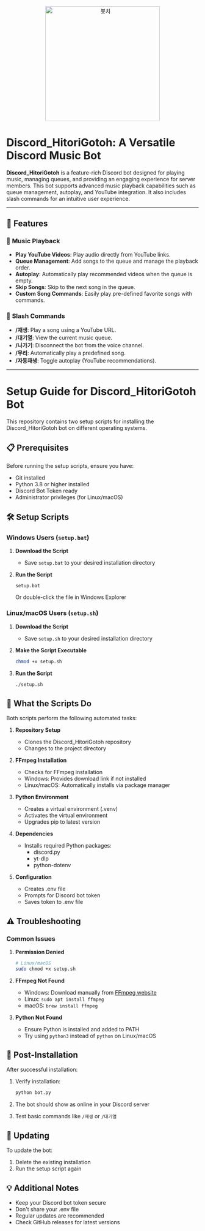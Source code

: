 <div align="center">
  <img src="https://github.com/user-attachments/assets/adc8e7fc-e0b7-4280-858d-24165e509344" alt="봇치" width="300">
</div>

# Discord_HitoriGotoh: A Versatile Discord Music Bot

**Discord_HitoriGotoh** is a feature-rich Discord bot designed for playing music, managing queues, and providing an engaging experience for server members. This bot supports advanced music playback capabilities such as queue management, autoplay, and YouTube integration. It also includes slash commands for an intuitive user experience.

---

## 📜 Features

### 🎵 **Music Playback**
- **Play YouTube Videos**: Play audio directly from YouTube links.
- **Queue Management**: Add songs to the queue and manage the playback order.
- **Autoplay**: Automatically play recommended videos when the queue is empty.
- **Skip Songs**: Skip to the next song in the queue.
- **Custom Song Commands**: Easily play pre-defined favorite songs with commands.

### 🔧 **Slash Commands**
- **/재생**: Play a song using a YouTube URL.
- **/대기열**: View the current music queue.
- **/나가기**: Disconnect the bot from the voice channel.
- **/무리**: Automatically play a predefined song.
- **/자동재생**: Toggle autoplay (YouTube recommendations).

---


# Setup Guide for Discord_HitoriGotoh Bot

This repository contains two setup scripts for installing the Discord_HitoriGotoh bot on different operating systems.

## 📋 Prerequisites

Before running the setup scripts, ensure you have:
- Git installed
- Python 3.8 or higher installed
- Discord Bot Token ready
- Administrator privileges (for Linux/macOS)

## 🛠️ Setup Scripts

### Windows Users (`setup.bat`)

1. **Download the Script**
   - Save `setup.bat` to your desired installation directory

2. **Run the Script**
   ```batch
   setup.bat
   ```
   Or double-click the file in Windows Explorer

### Linux/macOS Users (`setup.sh`)

1. **Download the Script**
   - Save `setup.sh` to your desired installation directory

2. **Make the Script Executable**
   ```bash
   chmod +x setup.sh
   ```

3. **Run the Script**
   ```bash
   ./setup.sh
   ```

## 🔄 What the Scripts Do

Both scripts perform the following automated tasks:

1. **Repository Setup**
   - Clones the Discord_HitoriGotoh repository
   - Changes to the project directory

2. **FFmpeg Installation**
   - Checks for FFmpeg installation
   - Windows: Provides download link if not installed
   - Linux/macOS: Automatically installs via package manager

3. **Python Environment**
   - Creates a virtual environment (.venv)
   - Activates the virtual environment
   - Upgrades pip to latest version

4. **Dependencies**
   - Installs required Python packages:
     - discord.py
     - yt-dlp
     - python-dotenv

5. **Configuration**
   - Creates .env file
   - Prompts for Discord bot token
   - Saves token to .env file

## ⚠️ Troubleshooting

### Common Issues

1. **Permission Denied**
   ```bash
   # Linux/macOS
   sudo chmod +x setup.sh
   ```

2. **FFmpeg Not Found**
   - Windows: Download manually from [FFmpeg website](https://ffmpeg.org/download.html)
   - Linux: `sudo apt install ffmpeg`
   - macOS: `brew install ffmpeg`

3. **Python Not Found**
   - Ensure Python is installed and added to PATH
   - Try using `python3` instead of `python` on Linux/macOS

## 📝 Post-Installation

After successful installation:

1. Verify installation:
   ```bash
   python bot.py
   ```

2. The bot should show as online in your Discord server

3. Test basic commands like `/재생` or `/대기열`

## 🔄 Updating

To update the bot:

1. Delete the existing installation
2. Run the setup script again

## 💡 Additional Notes

- Keep your Discord bot token secure
- Don't share your .env file
- Regular updates are recommended
- Check GitHub releases for latest versions